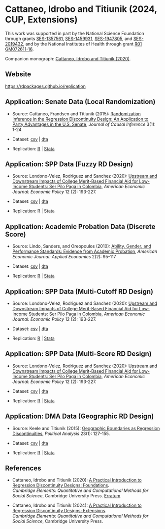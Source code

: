 # Cattaneo, Idrobo and Titiunik (2024, CUP, Extensions)

This work was supported in part by the National Science Foundation through grants [SES-1357561](https://www.nsf.gov/awardsearch/showAward?AWD_ID=1357561), [SES-1459931](https://www.nsf.gov/awardsearch/showAward?AWD_ID=1459931), [SES-1947805](https://www.nsf.gov/awardsearch/showAward?AWD_ID=1947805), and [SES-2019432](https://www.nsf.gov/awardsearch/showAward?AWD_ID=2019432), and by the National Institutes of Health through grant [R01 GM072611-16](https://reporter.nih.gov/project-details/10093056).

Companion monograph: [Cattaneo, Idrobo and Titiunik (2020)](https://github.com/rdpackages-replication/CIT_2020_CUP).

## Website

https://rdpackages.github.io/replication

## Application: Senate Data (Local Randomization)

- Source: Cattaneo, Frandsen and Titiunik (2015): [Randomization Inference in the Regression Discontinuity Design: An Application to Party Advantages in the U.S. Senate](https://rdpackages.github.io/references/Cattaneo-Frandsen-Titiunik_2015_JCI.pdf), _Journal of Causal Inference_ 3(1): 1-24.

- Dataset: [csv](CIT_2024_CUP_locrand.csv) | [dta](CIT_2024_CUP_locrand.dta)

- Replication: [R](CIT_2024_CUP_locrand.R) | [Stata](CIT_2024_CUP_locrand.do)

## Application: SPP Data (Fuzzy RD Design)

- Source: Londono-Velez, Rodriguez and Sanchez (2020): [Upstream and Downstream Impacts of College Merit-Based Financial Aid for Low-Income Students: Ser Pilo Paga in Colombia](https://doi.org/10.1257/pol.20180131), _American Economic Journal: Economic Policy_ 12 (2): 193-227.

- Dataset: [csv](CIT_2024_CUP_fuzzy.csv) | [dta](CIT_2024_CUP_fuzzy.dta)

- Replication: [R](CIT_2024_CUP_fuzzy.R) | [Stata](CIT_2024_CUP_fuzzy.do)

## Application: Academic Probation Data (Discrete Score)

- Source: Lindo, Sanders, and Oreopoulos (2010): [Ability, Gender, and Performance Standards: Evidence from Academic Probation](https://doi.org/10.1257/app.2.2.95), _American Economic Journal: Applied Economics_ 2(2): 95-117

- Dataset: [csv](CIT_2024_CUP_discrete.csv) | [dta](CIT_2024_CUP_discrete.dta)

- Replication: [R](CIT_2024_CUP_discrete.R) | [Stata](CIT_2024_CUP_discrete.do)

## Application: SPP Data (Multi-Cutoff RD Design)

- Source: Londono-Velez, Rodriguez and Sanchez (2020): [Upstream and Downstream Impacts of College Merit-Based Financial Aid for Low-Income Students: Ser Pilo Paga in Colombia](https://doi.org/10.1257/pol.20180131), _American Economic Journal: Economic Policy_ 12 (2): 193-227.

- Dataset: [csv](CIT_2024_CUP_multicutoff.csv) | [dta](CIT_2024_CUP_multicutoff.dta)

- Replication: [R](CIT_2024_CUP_multicutoff.R) | [Stata](CIT_2024_CUP_multicutoff.do)

## Application: SPP Data (Multi-Score RD Design)

- Source: Londono-Velez, Rodriguez and Sanchez (2020): [Upstream and Downstream Impacts of College Merit-Based Financial Aid for Low-Income Students: Ser Pilo Paga in Colombia](https://doi.org/10.1257/pol.20180131), _American Economic Journal: Economic Policy_ 12 (2): 193-227.

- Dataset: [csv](CIT_2024_CUP_multiscore-nongeo.csv) | [dta](CIT_2024_CUP_multiscore-nongeo.dta)

- Replication: [R](CIT_2024_CUP_multiscore-nongeo.R) | [Stata](CIT_2024_CUP_multiscore-nongeo.do)

## Application: DMA Data (Geographic RD Design)

- Source: Keele and Titiunik (2015): [Geographic Boundaries as Regression Discontinuities](https://rdpackages.github.io/references/Keele-Titiunik_2015_PA.pdf), _Political Analysis_ 23(1): 127-155.

- Dataset: [csv](CIT_2024_CUP_multiscore-geo.csv) | [dta](CIT_2024_CUP_multiscore-geo.dta)

- Replication: [R](CIT_2024_CUP_multiscore-geo.R) | [Stata](CIT_2024_CUP_multiscore-geo.do)


## References

- Cattaneo, Idrobo and Titiunik (2020): [A Practical Introduction to Regression Discontinuity Designs: Foundations](https://rdpackages.github.io/references/Cattaneo-Idrobo-Titiunik_2020_CUP.pdf).<br>
_Cambridge Elements: Quantitative and Computational Methods for Social Science_, Cambridge University Press. [Erratum](https://rdpackages.github.io/references/Cattaneo-Idrobo-Titiunik_2020_CUP--erratum.pdf).

- Cattaneo, Idrobo and Titiunik (2024): [A Practical Introduction to Regression Discontinuity Designs: Extensions](https://rdpackages.github.io/references/Cattaneo-Idrobo-Titiunik_2024_CUP.pdf).<br>
_Cambridge Elements: Quantitative and Computational Methods for Social Science_, Cambridge University Press.

<br><br>
